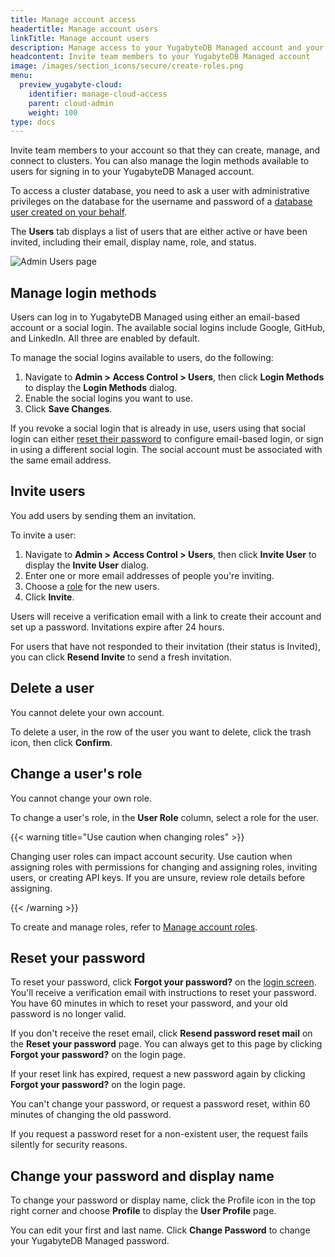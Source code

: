 ```yaml
---
title: Manage account access
headertitle: Manage account users
linkTitle: Manage account users
description: Manage access to your YugabyteDB Managed account and your clusters.
headcontent: Invite team members to your YugabyteDB Managed account
image: /images/section_icons/secure/create-roles.png
menu:
  preview_yugabyte-cloud:
    identifier: manage-cloud-access
    parent: cloud-admin
    weight: 100
type: docs
---
```


Invite team members to your account so that they can create, manage, and connect to clusters. You can also manage the login methods available to users for signing in to your YugabyteDB Managed account.

To access a cluster database, you need to ask a user with administrative privileges on the database for the username and password of a [database user created on your behalf](../../cloud-secure-clusters/add-users/).

The **Users** tab displays a list of users that are either active or have been invited, including their email, display name, role, and status.

![Admin Users page](/images/yb-cloud/managed-admin-users.png)

## Manage login methods

Users can log in to YugabyteDB Managed using either an email-based account or a social login. The available social logins include Google, GitHub, and LinkedIn. All three are enabled by default.

To manage the social logins available to users, do the following:

1. Navigate to **Admin > Access Control > Users**, then click **Login Methods** to display the **Login Methods** dialog.
1. Enable the social logins you want to use.
1. Click **Save Changes**.

If you revoke a social login that is already in use, users using that social login can either [reset their password](#reset-your-password) to configure email-based login, or sign in using a different social login. The social account must be associated with the same email address.

## Invite users

You add users by sending them an invitation.

To invite a user:

1. Navigate to **Admin > Access Control > Users**, then click **Invite User** to display the **Invite User** dialog.
1. Enter one or more email addresses of people you're inviting.
1. Choose a [role](../managed-roles/) for the new users.
1. Click **Invite**.

Users will receive a verification email with a link to create their account and set up a password. Invitations expire after 24 hours.

For users that have not responded to their invitation (their status is Invited), you can click **Resend Invite** to send a fresh invitation.

## Delete a user

You cannot delete your own account.

To delete a user, in the row of the user you want to delete, click the trash icon, then click **Confirm**.

## Change a user's role

You cannot change your own role.

To change a user's role, in the **User Role** column, select a role for the user.

{{< warning title="Use caution when changing roles" >}}

Changing user roles can impact account security. Use caution when assigning roles with permissions for changing and assigning roles, inviting users, or creating API keys. If you are unsure, review role details before assigning.

{{< /warning >}}

To create and manage roles, refer to [Manage account roles](../managed-roles/).

## Reset your password

To reset your password, click **Forgot your password?** on the [login screen](https://cloud.yugabyte.com/login). You'll receive a verification email with instructions to reset your password. You have 60 minutes in which to reset your password, and your old password is no longer valid.

If you don't receive the reset email, click **Resend password reset mail** on the **Reset your password** page. You can always get to this page by clicking **Forgot your password?** on the login page.

If your reset link has expired, request a new password again by clicking **Forgot your password?** on the login page.

You can't change your password, or request a password reset, within 60 minutes of changing the old password.

If you request a password reset for a non-existent user, the request fails silently for security reasons.

## Change your password and display name

To change your password or display name, click the Profile icon in the top right corner and choose **Profile** to display the **User Profile** page.

You can edit your first and last name. Click **Change Password** to change your YugabyteDB Managed password.

